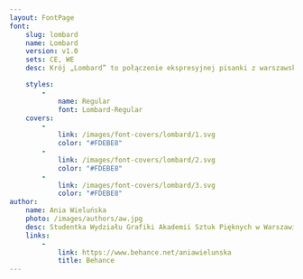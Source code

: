 ```yaml
---
layout: FontPage
font:
    slug: lombard
    name: Lombard
    version: v1.0
    sets: CE, WE
    desc: Krój „Lombard” to połączenie ekspresyjnej pisanki z warszawskich neonów z geometrycznymi napisami charakterystycznymi dla stołecznych rzemieślników. Bezpośrednią inspiracją dla powstania projektu był neon „Jubiler”. Po połaczeniu z blokowymi literami, pochodzącymi z ręcznie malowanych szyldów, powstał krój dekoracyjny i jednocześnie modułowy.

    styles:
        -
            name: Regular
            font: Lombard-Regular
    covers:
        -
            link: /images/font-covers/lombard/1.svg
            color: "#FDEBE8"
        -
            link: /images/font-covers/lombard/2.svg
            color: "#FDEBE8"
        -
            link: /images/font-covers/lombard/3.svg
            color: "#FDEBE8"
author:
    name: Ania Wieluńska
    photo: /images/authors/aw.jpg
    desc: Studentka Wydziału Grafiki Akademii Sztuk Pięknych w Warszawie, zajmuję się grafiką użytkową, malarstwem i litografią. Interesuje się także projektowaniem fontów skryptowych. Stypendystka Ministra Kultury i Dziedzictwa Narodowego oraz Type Directors Club.
    links:
        -
            link: https://www.behance.net/aniawielunska
            title: Behance
---
```

